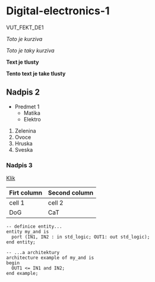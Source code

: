 # Digital-electronics-1
VUT_FEKT_DE1

*Toto je kurziva*

_Toto je taky kurziva_

**Text je tlusty**

__Tento text je take tlusty__

## Nadpis 2

* Predmet 1
  * Matika
  * Elektro

1. Zelenina
1. Ovoce
  1. Hruska
  1. Sveska

### Nadpis 3


[Klik](https://translate.google.cz/?hl=cs)

Firt column | Second column
------------ | -------------
cell 1 | cell 2
DoG | CaT


```
-- definice entity...
entity my_and is
  port (IN1, IN2 : in std_logic; OUT1: out std_logic);
end entity;

-- ...a architektury
architecture example of my_and is
begin
  OUT1 <= IN1 and IN2;
end example;
```
